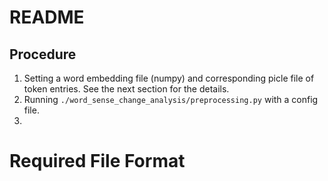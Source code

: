 # README

## Procedure

1. Setting a word embedding file (numpy) and corresponding picle file of token entries. See the next section for the details.
2. Running `./word_sense_change_analysis/preprocessing.py` with a config file.
3. 


# Required File Format

